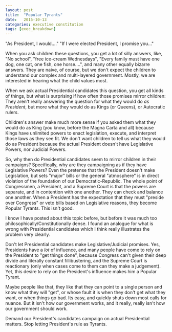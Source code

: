 ```yaml
---
layout: post
title:  "Popular Tyrants"
date:   2015-10-13
categories: executive constitution
tags: [exec_breakdown]
---
```


"As President, I would...."
"If I were elected President, I promise you..."

When you ask children these questions, you get a lot of silly answers, like, "No school", "free ice-cream Wednesdays", "Every family must have one dog, one cat, one fish, one horse....", and many other equally bizarre answers. They are naive, of course, but we don't expect the children to understand our complex and multi-layered government. Mostly, we are interested in hearing what the child values most.

When we ask actual Presidential candidates this question, you get all kinds of things, but what is surprising if how often those promises mirror children: They aren't really answering the question for what they would do *as President*, but more what they would do as Kings (or Queens), or Autocratic rulers.

Children's answer make much more sense if you asked them what they would do as King (you know, before the Magna Carta and all) because Kings have unlimited powers to enact legislation, execute, and interpret those laws as they see fit. We don't want children to tell us what they would do as President because the actual President doesn't have Legislative Powers, nor Judicial Powers.

So, why then do Presidential candidates seem to mirror children in their campaigns? Specifically, why are they campaigning as if they have Legislative Powers? Even the pretense that the President doesn't make Legislation, but sets "major" bills or the general "atmosphere" is in direct violation of the foundation of our Democratic-Republic. The whole point of Congressmen, a President, and a Supreme Court is that the powers are separate, and in contention with one another. They can check and balance one another. When a President has the expectation that they must "preside over Congress" or veto bills based on Legislative reasons, they become Popular Tyrants. This isn't good.

I know I have posted about this topic before, but before it was much too philosophically/Constitutionally dense. I found an analogue for what is wrong with Presidential candidates which I think really illustrates the problem very clearly.

Don't let Presidential candidates make Legislative/Judicial promises. Yes, Presidents have a *lot* of influence, and many people have come to rely on the President to "get things done", because Congress can't given their deep divide and literally constant fillibustering, and the Supreme Court is reactionary (only when cases come to them can they make a judgement). Yet, this desire to rely on the President's influence makes him a Popular Tyrant.

Maybe people like that, they like that they can point to a single person and know what they will "get", or whose fault it is when they don't get what they want, or when things go bad. Its easy, and quickly shuts down most calls for nuance. But it isn't how our government works, and it really, really isn't how our government should work.

Demand our President's candidates campaign on actual Presidential matters. Stop letting President's rule as Tyrants.